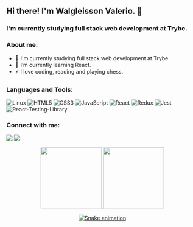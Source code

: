 ## Hi there! I'm Walgleisson Valerio. 👋
### I'm currently studying full stack web development at Trybe.

### About me:
- 🔭  I'm currently studying full stack web development at Trybe.
- 🌱 I’m currently learning React.
- ⚡ I love coding, reading and playing chess.

### Languages and Tools:
<div align="left">
  <img src="https://img.shields.io/badge/linux-505050?style=for-the-badge&logo=linux&logoColor=white" alt="Linux" target="_blank">
  <img src="https://img.shields.io/badge/HTML5-E34F26?style=for-the-badge&logo=html5&logoColor=white" alt="HTML5" target="_blank">
  <img src="https://img.shields.io/badge/CSS3-1572B6?style=for-the-badge&logo=css3&logoColor=white" alt="CSS3" target="_blank">
  <img src="https://img.shields.io/badge/JavaScript-F7DF1E?style=for-the-badge&logo=javascript&logoColor=black" alt="JavaScript" target="_blank">
  <img src="https://img.shields.io/badge/React-20232A?style=for-the-badge&logo=react&logoColor=61DAFB" alt="React" target="_blank">
  <img src="https://img.shields.io/badge/Redux-593D88?style=for-the-badge&logo=redux&logoColor=white" alt="Redux" target="_blank">
  <img src="https://img.shields.io/badge/Jest-8a6a83?style=for-the-badge&logo=Jest&logoColor=white" alt="Jest" target="_blank">
  <img src="https://img.shields.io/badge/testing%20library-323330?style=for-the-badge&logo=testing-library&logoColor=red" alt="React-Testing-Library" target="_blank">
</div>

### Connect with me:
 <a href = "mailto:walgleissonvaleriodev@gmail.com"><img src="https://img.shields.io/badge/-Gmail-A80410?style=for-the-badge&logo=gmail&logoColor=white" target="_blank"></a>
  <a href="https://www.linkedin.com/in/walgleisson-valerio" target="_blank"><img src="https://img.shields.io/badge/-LinkedIn-%230077B5?style=for-the-badge&logo=linkedin&logoColor=white" target="_blank"></a>

<div align="center">
  <a href="https://github.com/walgleisson-valerio">
  <img height="160em" src="https://github-readme-stats.vercel.app/api?username=walgleisson-valerio&show_icons=true&theme=darcula&include_all_commits=true&count_private=true"/>
    
  <img height="160em" src="https://github-readme-stats.vercel.app/api/top-langs/?username=walgleisson-valerio&layout=compact&langs_count=7&theme=darcula"/>

 ![Snake animation](https://github.com/walgleisson-valerio/walgleisson-valerio/blob/output/github-contribution-grid-snake.svg)
</div>
